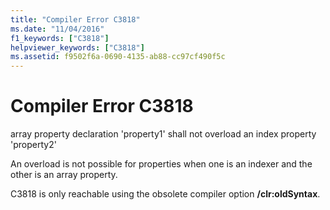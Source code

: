 ```yaml
---
title: "Compiler Error C3818"
ms.date: "11/04/2016"
f1_keywords: ["C3818"]
helpviewer_keywords: ["C3818"]
ms.assetid: f9502f6a-0690-4135-ab88-cc97cf490f5c
---
```

# Compiler Error C3818

array property declaration 'property1' shall not overload an index property 'property2'

An overload is not possible for properties when one is an indexer and the other is an array property.

C3818 is only reachable using the obsolete compiler option **/clr:oldSyntax**.
